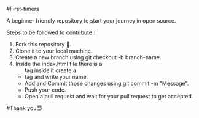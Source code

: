 #First-timers

A beginner friendly repository to start your journey in open source.

Steps to be followed to contribute :

1. Fork this repository 🍴.
2. Clone it to your local machine.
3. Create a new branch using git checkout -b branch-name.
4. Inside the index.html file there is a <ul> tag inside it create a <li> tag and write your name.
5. Add and Commit those changes using git commit -m "Message".
6. Push your code.
7. Open a pull request and wait for your pull request to get accepted.

#Thank you😇
